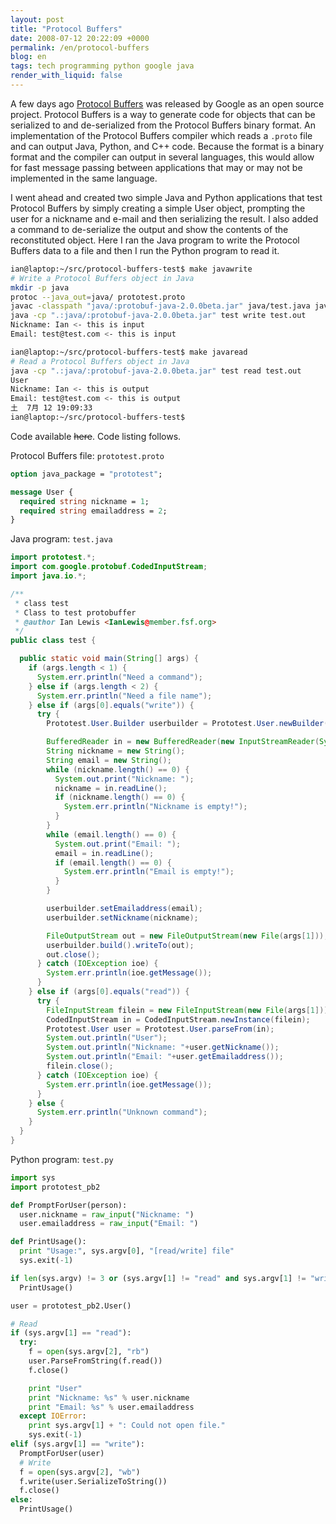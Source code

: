 ```yaml
---
layout: post
title: "Protocol Buffers"
date: 2008-07-12 20:22:09 +0000
permalink: /en/protocol-buffers
blog: en
tags: tech programming python google java
render_with_liquid: false
---
```


A few days ago [Protocol Buffers](https://protobuf.dev/) was released by Google
as an open source project. Protocol Buffers is a way to generate code for
objects that can be serialized to and de-serialized from the Protocol Buffers
binary format. An implementation of the Protocol Buffers compiler which reads a
`.proto` file and can output Java, Python, and C++ code. Because the format is a
binary format and the compiler can output in several languages, this would allow
for fast message passing between applications that may or may not be implemented
in the same language.

I went ahead and created two simple Java and Python applications that test
Protocol Buffers by simply creating a simple User object, prompting the user for
a nickname and e-mail and then serializing the result. I also added a command to
de-serialize the output and show the contents of the reconstituted object. Here
I ran the Java program to write the Protocol Buffers data to a file and then I
run the Python program to read it.

```bash
ian@laptop:~/src/protocol-buffers-test$ make javawrite
# Write a Protocol Buffers object in Java
mkdir -p java
protoc --java_out=java/ prototest.proto
javac -classpath "java/:protobuf-java-2.0.0beta.jar" java/test.java java/prototest/Prototest.java
java -cp ".:java/:protobuf-java-2.0.0beta.jar" test write test.out
Nickname: Ian <- this is input
Email: test@test.com <- this is input

ian@laptop:~/src/protocol-buffers-test$ make javaread
# Read a Protocol Buffers object in Java
java -cp ".:java/:protobuf-java-2.0.0beta.jar" test read test.out
User
Nickname: Ian <- this is output
Email: test@test.com <- this is output
土  7月 12 19:09:33
ian@laptop:~/src/protocol-buffers-test$
```

Code available ~~here~~. Code listing follows.

Protocol Buffers file: `prototest.proto`

```proto
option java_package = "prototest";

message User {
  required string nickname = 1;
  required string emailaddress = 2;
}
```

Java program: `test.java`

```java
import prototest.*;
import com.google.protobuf.CodedInputStream;
import java.io.*;

/**
 * class test
 * Class to test protobuffer
 * @author Ian Lewis <IanLewis@member.fsf.org>
 */
public class test {

  public static void main(String[] args) {
    if (args.length < 1) {
      System.err.println("Need a command");
    } else if (args.length < 2) {
      System.err.println("Need a file name");
    } else if (args[0].equals("write")) {
      try {
        Prototest.User.Builder userbuilder = Prototest.User.newBuilder();

        BufferedReader in = new BufferedReader(new InputStreamReader(System.in));
        String nickname = new String();
        String email = new String();
        while (nickname.length() == 0) {
          System.out.print("Nickname: ");
          nickname = in.readLine();
          if (nickname.length() == 0) {
            System.err.println("Nickname is empty!");
          }
        }
        while (email.length() == 0) {
          System.out.print("Email: ");
          email = in.readLine();
          if (email.length() == 0) {
            System.err.println("Email is empty!");
          }
        }

        userbuilder.setEmailaddress(email);
        userbuilder.setNickname(nickname);

        FileOutputStream out = new FileOutputStream(new File(args[1]));
        userbuilder.build().writeTo(out);
        out.close();
      } catch (IOException ioe) {
        System.err.println(ioe.getMessage());
      }
    } else if (args[0].equals("read")) {
      try {
        FileInputStream filein = new FileInputStream(new File(args[1]));
        CodedInputStream in = CodedInputStream.newInstance(filein);
        Prototest.User user = Prototest.User.parseFrom(in);
        System.out.println("User");
        System.out.println("Nickname: "+user.getNickname());
        System.out.println("Email: "+user.getEmailaddress());
        filein.close();
      } catch (IOException ioe) {
        System.err.println(ioe.getMessage());
      }
    } else {
      System.err.println("Unknown command");
    }
  }
}
```

Python program: `test.py`

```python
import sys
import prototest_pb2

def PromptForUser(person):
  user.nickname = raw_input("Nickname: ")
  user.emailaddress = raw_input("Email: ")

def PrintUsage():
  print "Usage:", sys.argv[0], "[read/write] file"
  sys.exit(-1)

if len(sys.argv) != 3 or (sys.argv[1] != "read" and sys.argv[1] != "write"):
  PrintUsage()

user = prototest_pb2.User()

# Read
if (sys.argv[1] == "read"):
  try:
    f = open(sys.argv[2], "rb")
    user.ParseFromString(f.read())
    f.close()

    print "User"
    print "Nickname: %s" % user.nickname
    print "Email: %s" % user.emailaddress
  except IOError:
    print sys.argv[1] + ": Could not open file."
    sys.exit(-1)
elif (sys.argv[1] == "write"):
  PromptForUser(user)
  # Write
  f = open(sys.argv[2], "wb")
  f.write(user.SerializeToString())
  f.close()
else:
  PrintUsage()
```
